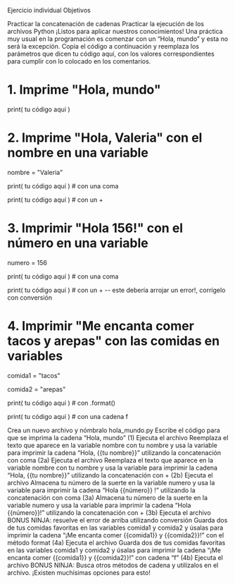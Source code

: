 Ejercicio individual
Objetivos

Practicar la concatenación de cadenas
Practicar la ejecución de los archivos Python
  ¡Listos para aplicar nuestros conocimientos! Una práctica muy usual en la programación es comenzar con un “Hola, mundo” y esta no será la excepción. Copia el código a continuación y reemplaza los parámetros que dicen tu código aquí, con los valores correspondientes para cumplir con lo colocado en los comentarios.

# 1. Imprime "Hola, mundo"

print( tu código aquí )

# 2. Imprime "Hola, Valeria" con el nombre en una variable

nombre = "Valeria"

print( tu código aquí ) # con una coma

print( tu código aquí ) # con un +

# 3. Imprimir "Hola 156!" con el número en una variable

numero = 156

print( tu código aquí ) # con una coma

print( tu código aquí ) # con un + -- este debería arrojar un error!, corrígelo con conversión

# 4. Imprimir "Me encanta comer tacos y arepas" con las comidas en variables

comida1 = "tacos"

comida2 = "arepas"

print( tu código aquí ) # con .format()

print( tu código aquí ) # con una cadena f


Crea un nuevo archivo y nómbralo hola_mundo.py
Escribe el código para que se imprima la cadena “Hola, mundo” (1)
Ejecuta el archivo
Reemplaza el texto que aparece en la variable nombre con tu nombre y usa la variable para imprimir la cadena “Hola, {{tu nombre}}” utilizando la concatenación con coma (2a)
Ejecuta el archivo
Reemplaza el texto que aparece en la variable nombre con tu nombre y usa la variable para imprimir la cadena “Hola, {{tu nombre}}” utilizando la concatenación con + (2b)
Ejecuta el archivo
Almacena tu número de la suerte en la variable numero y usa la variable para imprimir la cadena “Hola {{número}} !” utilizando la concatenación con coma (3a)
Almacena tu número de la suerte en la variable numero y usa la variable para imprimir la cadena “Hola {{número}}!” utilizando la concatenación con + (3b)
Ejecuta el archivo
BONUS NINJA: resuelve el error de arriba utilizando conversión
Guarda dos de tus comidas favoritas en las variables comida1 y comida2 y úsalas para imprimir la cadena “¡Me encanta comer {{comida1}} y {{comida2}}!” con el método format (4a)
Ejecuta el archivo
Guarda dos de tus comidas favoritas en las variables comida1 y comida2 y úsalas para imprimir la cadena “¡Me encanta comer {{comida1}} y {{comida2}}!” con cadena “f” (4b)
Ejecuta el archivo
BONUS NINJA: Busca otros métodos de cadena y utilízalos en el archivo. ¡Existen muchísimas opciones para esto!
